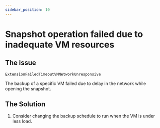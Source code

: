 ```yaml
---
sidebar_position: 10
---
```


# Snapshot operation failed due to inadequate VM resources

## The issue

`ExtensionFailedTimeoutVMNetworkUnresponsive`

The backup of a specific VM failed due to delay in the network while opening the snapshot.

## The Solution

1. Consider changing the backup schedule to run when the VM is under less load.